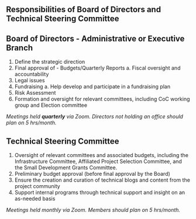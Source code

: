 ## Responsibilities of Board of Directors and Technical Steering Committee

## Board of Directors - Administrative or Executive Branch

1. Define the strategic direction
2. Final approval of - Budgets/Quarterly Reports
  a. Fiscal oversight and accountability
3. Legal issues
4. Fundraising
  a. Help develop and participate in a fundraising plan
5. Risk Assessment
6. Formation and oversight for relevant committees, including CoC working group and Election committee

_Meetings held **quarterly** via Zoom. Directors not holding an office should plan on 5 hrs/month._

## Technical Steering Committee

1. Oversight of relevant committees and associated budgets, including the Infrastructure Committee, Affiliated Project Selection Committee, and the Small Development Grants Committee.
2. Preliminary budget approval (before final approval by the Board)
3. Ensure the creation and curation of technical blogs and content from the project community
4. Support internal programs through technical support and insight on an as-needed basis

_Meetings held monthly via Zoom. Members should plan on 5 hrs/month._

